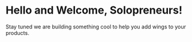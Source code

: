# Hello and Welcome, Solopreneurs!

Stay tuned we are building something cool to help you add wings to your products.
